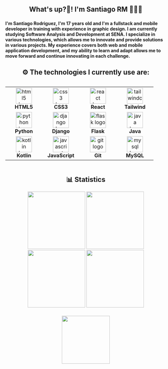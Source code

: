 <h2 align="center">What's up?👋! I'm Santiago RM 👨🏻‍💻</h2>

###

<h4 align="left">I'm Santiago Rodriguez, I'm 17 years old and I'm a fullstack and mobile developer in training with experience in graphic design. I am currently studying Software Analysis and Development at SENA. I specialize in various technologies, which allows me to innovate and provide solutions in various projects. My experience covers both web and mobile application development, and my ability to learn and adapt allows me to move forward and continue innovating in each challenge.</h4>

###

<div align="center">
  <h2>⚙️​ The technologies I currently use are: </h3>
</div>

<div style="display: flex; align-items: flex-start; align: center">
    <table align="center">
      <tr>
        <td align="center" width="100">
          <img src="https://skillicons.dev/icons?i=html" width="50" height="50" alt="html5 logo" />
          <br>
          <b>HTML5</b>
        </td>
        <td align="center" width="100">
          <img src="https://skillicons.dev/icons?i=css" width="50" height="50" alt="css3 logo" />
          <br>
          <b>CSS3</b>
        </td>
        <td align="center" width="100">
          <img src="https://techstack-generator.vercel.app/react-icon.svg" width="50" height="50" alt="react logo" />
          <br>
          <b>React</b>
        </td>
        <td align="center" width="100">
          <img src="https://skillicons.dev/icons?i=tailwind" width="50" height="50" alt="tailwindcss logo" />
          <br>
          <b>Tailwind</b>
        </td>
      </tr>
      <tr>
        <td align="center" width="100">
          <img src="https://techstack-generator.vercel.app/python-icon.svg" width="50" height="50" alt="python logo" />
          <br>
          <b>Python</b>
        </td>
        <td align="center" width="100">
          <img src="https://techstack-generator.vercel.app/django-icon.svg" width="50" height="50" alt="django logo" />
          <br>
          <b>Django</b>
        </td>
        <td align="center" width="100">
          <img src="https://skillicons.dev/icons?i=flask" width="50" height="50" alt="flask logo" />
          <br>
          <b>Flask</b>
        </td>
        <td align="center" width="100">
          <img src="https://techstack-generator.vercel.app/java-icon.svg" width="50" height="50" alt="java logo" />
          <br>
          <b>Java</b>
        </td>
      </tr>
      <tr>
        <td align="center" width="100">
          <img src="https://skillicons.dev/icons?i=kotlin" width="50" height="50" alt="kotlin logo" />
          <br>
          <b>Kotlin</b>
        </td>
        <td align="center" width="100">
          <img src="https://techstack-generator.vercel.app/js-icon.svg" width="50" height="50" alt="javascript logo" />
          <br>
          <b>JavaScript</b>
        </td>
        <td align="center" width="100">
          <img src="https://skillicons.dev/icons?i=git" width="50" height="50" alt="git logo" />
          <br>
          <b>Git</b>
        </td>
        <td align="center" width="100">
          <img src="https://techstack-generator.vercel.app/mysql-icon.svg" width="50" height="50" alt="mysql logo" />
          <br>
          <b>MySQL</b>
        </td>
      </tr>
    </table>
</div>

###

<div align="center">
  <h2>📊​ Statistics </h3>
</div>

<div align="center">
  <img src="http://github-profile-summary-cards.vercel.app/api/cards/most-commit-language?username=SntgRM&theme=github_dark" height="180em" />
  <img src="http://github-profile-summary-cards.vercel.app/api/cards/repos-per-language?username=SntgRM&theme=github_dark" height="180em" />
  <img src="http://github-profile-summary-cards.vercel.app/api/cards/productive-time?username=SntgRM&theme=github_dark&utcOffset=-5" height="180em" />
  <img src="http://github-profile-summary-cards.vercel.app/api/cards/profile-details?username=SntgRM&theme=github_dark" height="180em" />
</div>

###
<div align="center">
  <img height="150" src="https://media.tenor.com/ZQndYO4NwBcAAAAM/gojo-satoru.gif"  />
</div>
